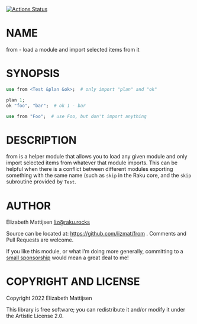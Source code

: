 [![Actions Status](https://github.com/lizmat/from/actions/workflows/test.yml/badge.svg)](https://github.com/lizmat/from/actions)

NAME
====

from - load a module and import selected items from it

SYNOPSIS
========

```raku
use from <Test &plan &ok>;  # only import "plan" and "ok"

plan 1;
ok "foo", "bar";  # ok 1 - bar

use from "Foo";  # use Foo, but don't import anything
```

DESCRIPTION
===========

from is a helper module that allows you to load any given module and only import selected items from whatever that module imports. This can be helpful when there is a conflict between different modules exporting something with the same name (such as `skip` in the Raku core, and the `skip` subroutine provided by `Test`.

AUTHOR
======

Elizabeth Mattijsen <liz@raku.rocks>

Source can be located at: https://github.com/lizmat/from . Comments and Pull Requests are welcome.

If you like this module, or what I’m doing more generally, committing to a [small sponsorship](https://github.com/sponsors/lizmat/) would mean a great deal to me!

COPYRIGHT AND LICENSE
=====================

Copyright 2022 Elizabeth Mattijsen

This library is free software; you can redistribute it and/or modify it under the Artistic License 2.0.

